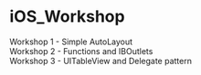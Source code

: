 # iOS_Workshop 
Workshop 1 - Simple AutoLayout  
Workshop 2 - Functions and IBOutlets  
Workshop 3 - UITableView and Delegate pattern